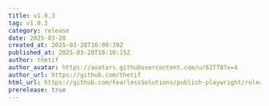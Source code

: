 ```yaml
---
title: v1.0.3
tag: v1.0.3
category: release
date: 2025-03-28
created_at: 2025-03-28T16:09:39Z
published_at: 2025-03-28T16:10:15Z
author: thetif
author_avatar: https://avatars.githubusercontent.com/u/62778?v=4
author_url: https://github.com/thetif
html_url: https://github.com/FearlessSolutions/publish-playwright/releases/tag/v1.0.3
prerelease: true
---
```




